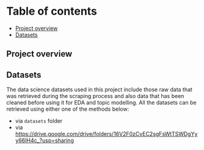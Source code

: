# Table of contents
- [Project overview](#project-overview)
- [Datasets](#datasets)

<div id="project-overview"></div>

## Project overview



<div id="datasets"></div>

## Datasets

The data science datasets used in this project include those raw data that was retrieved during the scraping process and also data that has been cleaned before using it for EDA and topic modelling. All the datasets can be retrieved using either one of the methods below:
* via ` datasets ` folder
* via https://drive.google.com/drive/folders/16V2F0zCvEC2sgFsWtTSWDgYyy66IH4c_?usp=sharing
